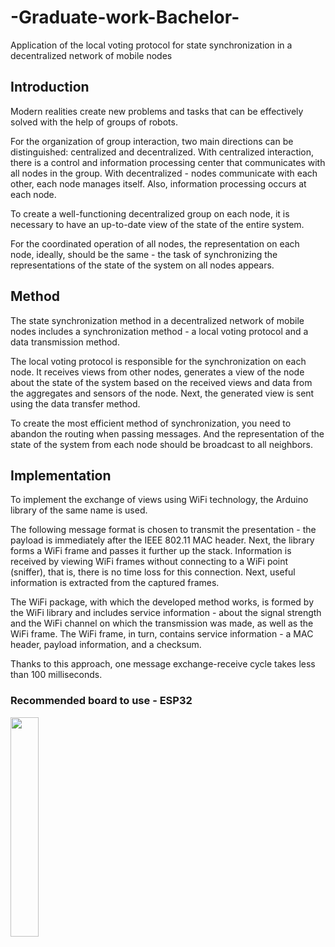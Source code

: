 # -Graduate-work-Bachelor-
Application of the local voting protocol for state synchronization in a decentralized network of mobile nodes

## Introduction
Modern realities create new problems and tasks that can be effectively solved with the help of groups of robots.

For the organization of group interaction, two main directions can be distinguished: centralized and decentralized. With centralized interaction, there is a control and information processing center that communicates with all nodes in the group. With decentralized - nodes communicate with each other, each node manages itself. Also, information processing occurs at each node.

To create a well-functioning decentralized group on each node, it is necessary to have an up-to-date view of the state of the entire system.

For the coordinated operation of all nodes, the representation on each node, ideally, should be the same - the task of synchronizing the representations of the state of the system on all nodes appears.

## Method
The state synchronization method in a decentralized network of mobile nodes includes a synchronization method - a local voting protocol and a data transmission method.

The local voting protocol is responsible for the synchronization on each node. It receives views from other nodes, generates a view of the node about the state of the system based on the received views and data from the aggregates and sensors of the node. Next, the generated view is sent using the data transfer method.

To create the most efficient method of synchronization, you need to abandon the routing when passing messages. And the representation of the state of the system from each node should be broadcast to all neighbors.

## Implementation
To implement the exchange of views using WiFi technology, the Arduino library of the same name is used.

The following message format is chosen to transmit the presentation - the payload is immediately after the IEEE 802.11 MAC header. Next, the library forms a WiFi frame and passes it further up the stack. Information is received by viewing WiFi frames without connecting to a WiFi point (sniffer), that is, there is no time loss for this connection. Next, useful information is extracted from the captured frames.

The WiFi package, with which the developed method works, is formed by the WiFi library and includes service information - about the signal strength and the WiFi channel on which the transmission was made, as well as the WiFi frame. The WiFi frame, in turn, contains service information - a MAC header, payload information, and a checksum.

Thanks to this approach, one message exchange-receive cycle takes less than 100 milliseconds.

### Recommended board to use - ESP32
<img src="https://electronov.net/wp-content/uploads/2017/09/esp32-board-front-600.jpg" width="30%">
